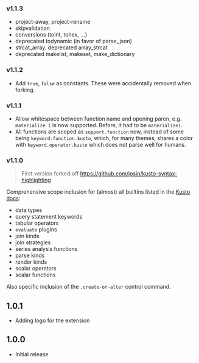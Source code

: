 ### v1.1.3

- project-away, project-rename
- skipvalidation
- conversions (toint, tohex, ...)
- deprecated todynamic (in favor of parse_json)
- strcat_array. deprecated array_strcat
- deprecated makelist, makeset, make_dictionary

### v1.1.2

- Add `true`, `false` as constants. These were accidentally removed when forking.

### v1.1.1

- Allow whitespace between function name and opening paren, e.g. `materialize (` is now supported. Before, it had to be `materialize(`.
- All functions are scoped as `support.function` now, instead of some being `keyword.function.kusto`, which, for many themes, shares a color with `keyword.operator.kusto` which does not parse well for humans.

### v1.1.0

> First version forked off https://github.com/josin/kusto-syntax-highlighting

Comprehensive scope inclusion for (almost) all builtins listed in the [Kusto docs](https://aka.ms/kdocs):
 - data types
 - query statement keywords
 - tabular operators
 - `evaluate` plugins
 - join kinds
 - join strategies
 - series analysis functions
 - parse kinds
 - render kinds
 - scalar operators
 - scalar functions

Also specific inclusion of the `.create-or-alter` control command.

## 1.0.1

- Adding logo for the extension

## 1.0.0

- Initial release
